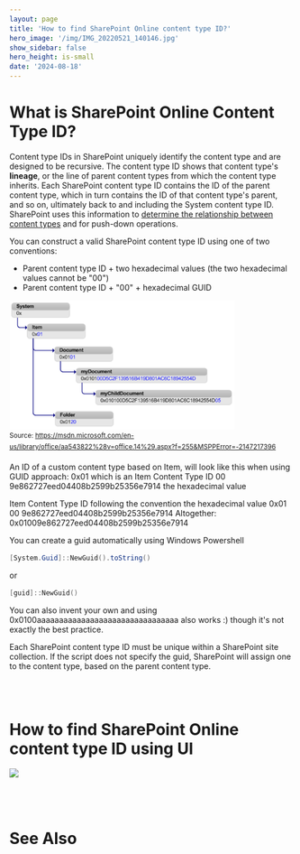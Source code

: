 ```yaml
---
layout: page
title: 'How to find SharePoint Online content type ID?'
hero_image: '/img/IMG_20220521_140146.jpg'
show_sidebar: false
hero_height: is-small
date: '2024-08-18'
---
```


# What is SharePoint Online Content Type ID?

Content type IDs in SharePoint uniquely identify the content type and are designed to be recursive. The content type ID shows that content type's **lineage**, or the line of parent content types from which the content type inherits. Each SharePoint content type ID contains the ID of the parent content type, which in turn contains the ID of that content type's parent, and so on, ultimately back to and including the System content type ID. SharePoint uses this information to [determine the relationship between content types](https://learn.microsoft.com/en-us/previous-versions/office/developer/sharepoint-2010/aa543822(v=office.14)?redirectedfrom=MSDN) and for push-down operations.

You can construct a valid SharePoint content type ID using one of two conventions:

* Parent content type ID + two hexadecimal values (the two hexadecimal values cannot be "00")
* Parent content type ID + "00" + hexadecimal GUID

 <img src="/articles/images/Github-AddContentType2-1.png" width="400"><br/>
<sup>Source: https://msdn.microsoft.com/en-us/library/office/aa543822%28v=office.14%29.aspx?f=255&MSPPError=-2147217396</sup>



An ID of a custom content type based on Item, will look like this when using GUID approach:
0x01 which is an Item Content Type ID
00   
9e862727eed04408b2599b25356e7914
the hexadecimal value 


Item Content Type ID	following the convention	 the hexadecimal value 
0x01	00   	9e862727eed04408b2599b25356e7914
Altogether: 0x01009e862727eed04408b2599b25356e7914
 
You can create a guid automatically using Windows Powershell 
```powershell
[System.Guid]::NewGuid().toString()
```
or
```powershell
[guid]::NewGuid()
```
You can also invent your own and using 0x0100aaaaaaaaaaaaaaaaaaaaaaaaaaaaaaaa also works :)  though it's not exactly the best practice.

Each SharePoint content type ID must be unique within a SharePoint site collection. If the script does not specify the guid, SharePoint will assign one to the content type, based on the parent content type.


<br/><br/>

<h1>How to find SharePoint Online content type ID using UI</h1>



<img src="/articles/images/Github-AddContentType100.png" width="400"><br/>


<br/><br/>

# See Also

